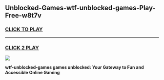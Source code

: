 
## Unblocked-Games-wtf-unblocked-games-Play-Free-w8t7v
<h3>
<a href="https://premium76.site?title=wtf-unblocked-games&ref=12A">CLICK TO PLAY</a></h3>
<hr>

<h3>
<a href="https://premium76.site?title=wtf-unblocked-games&ref=12A">CLICK 2 PLAY</a>
  
</h3>

<a href="https://premium76.site?title=wtf-unblocked-games&ref=12A"><img src="https://clearcache.store/games.png"></a>


**wtf-unblocked-games games unblocked: Your Gateway to Fun and Accessible Online Gaming**
